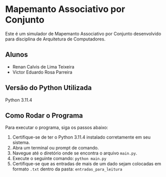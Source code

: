 # Mapemanto Associativo por Conjunto

Este é um simulador de Mapemanto Associativo por Conjunto desenvolvido para disciplina de Arquitetura de Computadores.

## Alunos

- Renan Calvis de Lima Teixeira
- Victor Eduardo Rosa Parreira

## Versão do Python Utilizada

Python 3.11.4

## Como Rodar o Programa

Para executar o programa, siga os passos abaixo:

1. Certifique-se de ter o Python 3.11.4 instalado corretamente em seu sistema.
2. Abra um terminal ou prompt de comando.
3. Navegue até o diretório onde se encontra o arquivo `main.py`.
4. Execute o seguinte comando: `python main.py`
5. Certifique-se que as entradas de mais de um dado sejam colocadas em formato `.txt` dentro da pasta: `entradas_para_leitura`

